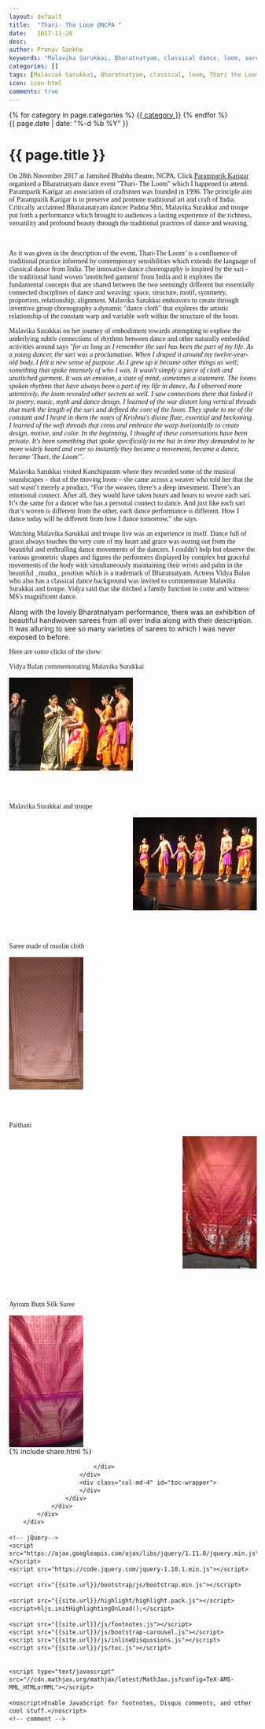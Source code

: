 ```yaml
---
layout: default
title:  "Thari- The Loom @NCPA "
date:   2017-11-28
desc: 
author: Pranav Sankhe
keywords: "Malavika Sarukkai, Bharatnatyam, classical dance, loom, saree"
categories: []
tags: [Malaviak Sarukkai, Bharatnatyam, classical, loom, Thari the Loom, NCPA, Dance]
icon: icon-html
comments: true
---    
```

<div class="wrapper wrapper-content  animated fadeInRight article">
    <div class="row">
        <div class="col-lg-10 col-lg-offset-1">
            <div class="ibox">
                <div class="ibox-content">
                    <div class="pull-right">
                        {% for category in page.categories %}
                            <a class="btn btn-white btn-xs" href="{{ category | downcase | prepend: '/' | prepend: site.baseurl }}">{{ category }}</a>
                        {% endfor %}
                    </div>

<div class="text-center article-title">
                    <span class="text-muted"><i class="fa fa-clock-o"></i> {{ page.date | date: "%-d %b %Y" }}</span>
                        <h1>
                            {{ page.title }}
                        </h1>
                    </div>

<p style="font-family:FontAwesome;">
On 28th November 2017 at Jamshed Bhabha theatre, NCPA, Click <a href="http://www.paramparikkarigar.com/index.php">Paramparik Karigar</a> organized a Bharatnatyam dance event "Thari- The Loom" which I happened to attend. Paramparik Karigar an association of craftsmen was founded in 1996. The principle aim of Paramparik Karigar is to preserve and promote traditional art and craft of India. Critically acclaimed Bharatanatyam dancer Padma Shri, Malavika Surakkai and troupe put forth a performance which brought to audiences a lasting experience of the richness, versatility and profound beauty through the traditional practices of dance and weaving.  
</p>
<br>
<p style="font-family:FontAwesome;">
As it was given in the description of the event, 
Thari-The Loom’ is a confluence of traditional practice informed by contemporary sensibilities which extends the language of classical dance from India. The innovative dance choreography is inspired by the sari - the traditional hand woven 'unstitched garment' from India and it explores the fundamental concepts that are shared between the two seemingly different but essentially connected disciplines of dance and weaving: space, structure, motif, symmetry, proportion, relationship, alignment. Malavika Sarukkai endeavors to create through inventive group choreography a dynamic "dance cloth" that explores the artistic relationship of the constant warp and variable weft within the structure of the loom.
</p>


<p style="font-family:FontAwesome;">
Malavika Surakkai on her journey of embodiment towards attempting to explore the underlying subtle connections of rhythms between dance and other naturally embedded activities around says <i>"for as long as I remember the sari has been the part of my life. As a young dancer, the sari was a proclamation. When I draped it around my twelve-year-old body, I felt a new sense of purpose. As I grew up it became other things as well; something that spoke intensely of who I was. It wasn't simply a piece of cloth and unstitched garment. It was an emotion, a state of mind, sometimes a statement. The looms spoken rhythms that have always been a part of my life in dance, As I observed more attentively, the loom revealed other secrets as well. I saw connections there that linked it to poetry, music, myth and dance design. I learned of the war distort long vertical threads that mark the length of the sari and defined the core of the loom. They spoke to me of the constant and I heard in them the notes of Krishna's divine flute, essential and beckoning. I learned of the weft threads that cross and embrace the warp horizontally to create design, motive, and color. In the beginning, I thought of these conversations have been private. It's been something that spoke specifically to me but in time they demanded to be more widely heard and ever so instantly they became a movement, became a dance, became 'Thari, the Loom'".</i>
</p>

<p style="font-family:FontAwesome;">
Malavika Sarukkai visited Kanchipuram where they recorded some of the musical soundscapes – that of the moving loom – she came across a weaver who told her that the sari wasn’t merely a product. “For the weaver, there’s a deep investment. There’s an emotional connect. After all, they would have taken hours and hours to weave each sari. It’s the same for a dancer who has a personal connect to dance. And just like each sari that’s woven is different from the other, each dance performance is different. How I dance today will be different from how I dance tomorrow,” she says.  
</p>

<p style="font-family:FontAwesome;">
Watching Malavika Sarukkai and troupe live was an experience in itself. Dance full of grace always touches the very core of my heart and grace was oozing out from the beautiful and enthralling dance movements of the dancers. I couldn't help but observe the various geometric shapes and figures the performers displayed by complex but graceful movements of the body with simultaneously maintaining their wrists and palm in the beautiful _mudra_ position which is a trademark of Bharatnatyam. Actress Vidya Balan who also has a classical dance background was invited to commemorate Malavika Surakkai and troupe. Vidya said that she ditched a family function to come and witness MS's magnificent dance.  

Along with the lovely Bharatnatyam performance, there was an exhibition of beautiful handwoven sarees from all over India along with their description. It was alluring to see so many varieties of sarees to which I was never exposed to before.  
</p>

<p style="font-family:FontAwesome;">Here are some clicks of the show:</p>

<p style="font-family:FontAwesome;">Vidya Balan commemorating Malavika Surakkai</p>
<div style="display: flex; justify-content: left;">
<img src="https://raw.githubusercontent.com/sabSAThai/sabSAThai.github.io/master/static/assets/img/blog/thari/MS_vidya.jpg" alt='Vidya Balan commemorating Malavika Surakkai'  width="50%" height="50%" align="middle">
</div>

<br>
<br>
<br>

<p style="font-family:FontAwesome;">Malavika Surakkai and troupe</p>
<div style="display: flex; justify-content: right;">
<img src="https://raw.githubusercontent.com/sabSAThai/sabSAThai.github.io/master/static/assets/img/blog/thari/troupe.jpg" alt='Malavika Surakkai and troupe'  width="50%" height="50%" align="middle">
</div>
<br>
<br>
<br>


<p style="font-family:FontAwesome;">Saree made of muslin cloth</p>
<div style="display: flex; justify-content: left;">
<img src="https://raw.githubusercontent.com/sabSAThai/sabSAThai.github.io/master/static/assets/img/blog/thari/muslin.jpg" alt='muslin'  width="30%" height="30%" align="middle">
</div>

<br>
<br>
<br>


<p style="font-family:FontAwesome;">Paithani</p>
<div style="display: flex; justify-content: right;">
<img src="https://raw.githubusercontent.com/sabSAThai/sabSAThai.github.io/master/static/assets/img/blog/thari/paitahni_1.jpg" alt='Paithani'  width="30%" height="10%" style="float:left;" align="left">
</div>

<br>
<br>
<br>

<p style="font-family:FontAwesome;">Ayiram Butti Silk Saree</p>
<div style="display: flex; justify-content: left;">
<img src="https://raw.githubusercontent.com/sabSAThai/sabSAThai.github.io/master/static/assets/img/blog/thari/paithani_2.jpg" alt='paithani'  width="30%" height="10%" style="float:right;" align="right">
</div>



<div class="row">
                        <div class="col-lg-12">
                            <!-- share -->
                            {% include share.html %}
                            <br>
                        <div id="disqus_thread"></div>

<script src="https://ajax.googleapis.com/ajax/libs/jquery/1.11.0/jquery.min.js"></script>
<script src="https://code.jquery.com/jquery-1.10.1.min.js"></script>

<script src="{{site.url}}/js/inlineDisqussions.js"></script>
<script src="{{site.url}}/js/disqus.js"></script>
                            </div>
                        </div>
                        <div class="col-md-4" id="toc-wrapper">
                        </div>
                    </div>
                </div>
            </div>
        </div>

    <!-- jQuery-->
    <script src="https://ajax.googleapis.com/ajax/libs/jquery/1.11.0/jquery.min.js"></script>
    <script src="https://code.jquery.com/jquery-1.10.1.min.js"></script>

    <script src="{{site.url}}/bootstrap/js/bootstrap.min.js"></script>

    <script src="{{site.url}}/highlight/highlight.pack.js"></script>
    <script>hljs.initHighlightingOnLoad();</script>

    <script src="{{site.url}}/js/footnotes.js"></script>
    <script src="{{site.url}}/js/bootstrap-carousel.js"></script>
    <script src="{{site.url}}/js/inlineDisqussions.js"></script>
    <script src="{{site.url}}/js/toc.js"></script>


    <script type="text/javascript" src="//cdn.mathjax.org/mathjax/latest/MathJax.js?config=TeX-AMS-MML_HTMLorMML"></script>

    <noscript>Enable JavaScript for footnotes, Disqus comments, and other cool stuff.</noscript>
    <!-- comment -->

</div>
</div>
</div>
</div>
</div>
</div>

</div>
